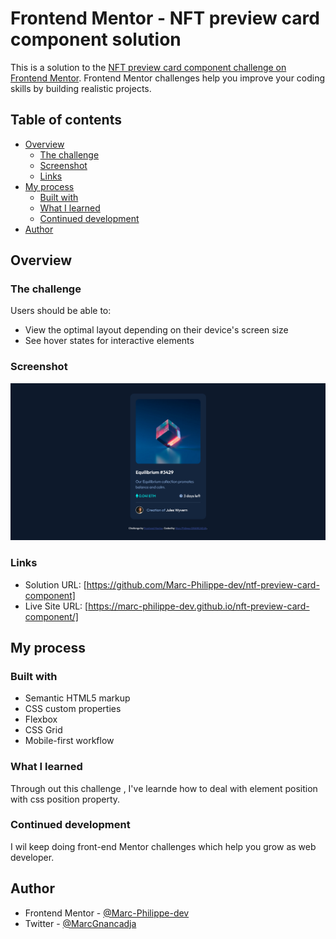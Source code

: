 # Frontend Mentor - NFT preview card component solution

This is a solution to the [NFT preview card component challenge on Frontend Mentor](https://www.frontendmentor.io/challenges/nft-preview-card-component-SbdUL_w0U). Frontend Mentor challenges help you improve your coding skills by building realistic projects. 

## Table of contents

- [Overview](#overview)
  - [The challenge](#the-challenge)
  - [Screenshot](#screenshot)
  - [Links](#links)
- [My process](#my-process)
  - [Built with](#built-with)
  - [What I learned](#what-i-learned)
  - [Continued development](#continued-development)
- [Author](#author)
 

## Overview

### The challenge

Users should be able to:

- View the optimal layout depending on their device's screen size
- See hover states for interactive elements

### Screenshot

![](./images/preview-card-component.png)

 

### Links

- Solution URL: [https://github.com/Marc-Philippe-dev/ntf-preview-card-component] 
- Live Site URL: [https://marc-philippe-dev.github.io/nft-preview-card-component/] 

## My process

### Built with

- Semantic HTML5 markup
- CSS custom properties
- Flexbox
- CSS Grid
- Mobile-first workflow
 
 

### What I learned

Through out this challenge , I've learnde how to deal with element position with css position property. 

 
### Continued development

I wil keep doing front-end Mentor challenges which help you grow as web developer. 

## Author

- Frontend Mentor - [@Marc-Philippe-dev](https://www.frontendmentor.io/profile/@Marc-Philippe-dev)
- Twitter - [@MarcGnancadja](https://www.twitter.com/MarcGnancadja)


 